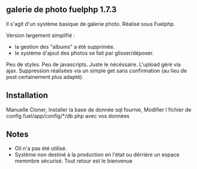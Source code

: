 ## galerie de photo fuelphp 1.7.3

Il s'agit d'un système basique de galerie photo.
Réalisé sous Fuelphp.

Version largement simplifié :
- la gestion des "albums" a été supprimée.
- le système d'ajout des photos se fait par glisser/déposer. 

Peu de styles. Peu de javascripts. Juste le nécéssaire.
L'upload géré via ajax. Suppression réalisées via un simple get sans confirmation (au lieu de post certainement  plus adapté).

## Installation

Manuelle
Cloner, 
Installer la base de donnée sql fournie, 
Modifier l fichier de config fuel/app/config/*/db.php avec vos données

## Notes

- Oil n'a pas été utilisé.
- Système non destiné à la production en l'état ou dérrière un espace memmbre sécurisé.
Tout retour est le bienvenue
